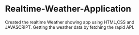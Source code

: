 # Realtime-Weather-Application
Created the realtime Weather showing app using HTML,CSS and JAVASCRIPT. Getting the weather data by fetching the rapid API.
